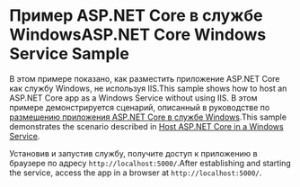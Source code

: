 # <a name="aspnet-core-windows-service-sample"></a><span data-ttu-id="84a62-101">Пример ASP.NET Core в службе Windows</span><span class="sxs-lookup"><span data-stu-id="84a62-101">ASP.NET Core Windows Service Sample</span></span>

<span data-ttu-id="84a62-102">В этом примере показано, как разместить приложение ASP.NET Core как службу Windows, не используя IIS.</span><span class="sxs-lookup"><span data-stu-id="84a62-102">This sample shows how to host an ASP.NET Core app as a Windows Service without using IIS.</span></span> <span data-ttu-id="84a62-103">В этом примере демонстрируется сценарий, описанный в руководстве по [размещению приложения ASP.NET Core в службе Windows](https://docs.microsoft.com/aspnet/core/host-and-deploy/windows-service).</span><span class="sxs-lookup"><span data-stu-id="84a62-103">This sample demonstrates the scenario described in [Host ASP.NET Core in a Windows Service](https://docs.microsoft.com/aspnet/core/host-and-deploy/windows-service).</span></span>

<span data-ttu-id="84a62-104">Установив и запустив службу, получите доступ к приложению в браузере по адресу `http://localhost:5000/`.</span><span class="sxs-lookup"><span data-stu-id="84a62-104">After establishing and starting the service, access the app in a browser at `http://localhost:5000/`.</span></span>
